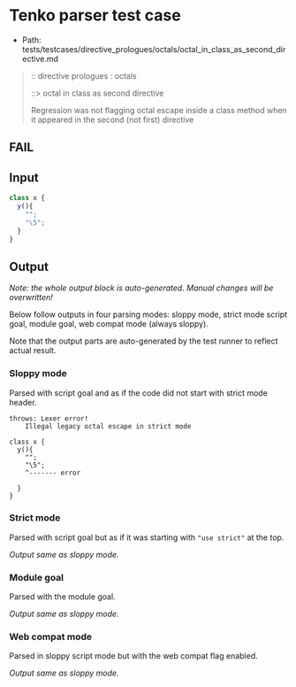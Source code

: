 # Tenko parser test case

- Path: tests/testcases/directive_prologues/octals/octal_in_class_as_second_directive.md

> :: directive prologues : octals
>
> ::> octal in class as second directive
>
> Regression was not flagging octal escape inside a class method when it appeared in the second (not first) directive

## FAIL

## Input

`````js
class x {
  y(){
    "";
    "\5";
  }
}
`````

## Output

_Note: the whole output block is auto-generated. Manual changes will be overwritten!_

Below follow outputs in four parsing modes: sloppy mode, strict mode script goal, module goal, web compat mode (always sloppy).

Note that the output parts are auto-generated by the test runner to reflect actual result.

### Sloppy mode

Parsed with script goal and as if the code did not start with strict mode header.

`````
throws: Lexer error!
    Illegal legacy octal escape in strict mode

class x {
  y(){
    "";
    "\5";
    ^------- error

  }
}
`````

### Strict mode

Parsed with script goal but as if it was starting with `"use strict"` at the top.

_Output same as sloppy mode._

### Module goal

Parsed with the module goal.

_Output same as sloppy mode._

### Web compat mode

Parsed in sloppy script mode but with the web compat flag enabled.

_Output same as sloppy mode._
